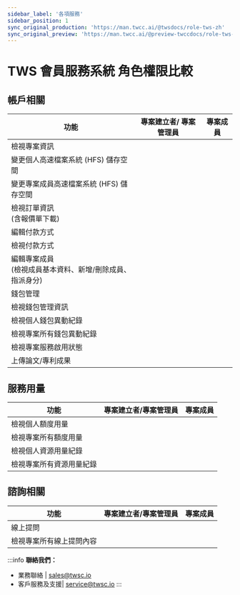 ```yaml
---
sidebar_label: '各項服務'
sidebar_position: 1
sync_original_production: 'https://man.twcc.ai/@twsdocs/role-tws-zh' 
sync_original_preview: 'https://man.twcc.ai/@preview-twccdocs/role-tws-zh' 
---
```


# TWS 會員服務系統 角色權限比較

## 帳戶相關

| 功能 | 專案建立者/ 專案管理員 |專案成員 |
| -------- | -------- | -------- |
|檢視專案資訊|<i class="fa fa-check" aria-hidden="true"></i>|<i class="fa fa-check" aria-hidden="true"></i>|
|變更個人高速檔案系統 (HFS) 儲存空間|<i class="fa fa-check" aria-hidden="true"></i>|<i class="fa fa-check" aria-hidden="true"></i>|
|變更專案成員高速檔案系統 (HFS) 儲存空間|<i class="fa fa-times" aria-hidden="true"></i> | <i class="fa fa-times" aria-hidden="true"></i>| 
|檢視訂單資訊<div></div>(含報價單下載)|<i class="fa fa-check" aria-hidden="true"></i>|<i class="fa fa-check" aria-hidden="true"></i>|
|編輯付款方式|<i class="fa fa-check" aria-hidden="true"></i>|<i class="fa fa-check" aria-hidden="true"></i>|
|檢視付款方式|<i class="fa fa-check" aria-hidden="true"></i>|<i class="fa fa-check" aria-hidden="true"></i>|
|  編輯專案成員<div></div>(檢視成員基本資料、新增/刪除成員、指派身分)|<i class="fa fa-check" aria-hidden="true"></i>|  <i class="fa fa-times" aria-hidden="true"></i>|
|錢包管理|<i class="fa fa-check" aria-hidden="true"></i>|<i class="fa fa-check" aria-hidden="true"></i>|
|檢視錢包管理資訊|<i class="fa fa-check" aria-hidden="true"></i>|<i class="fa fa-check" aria-hidden="true"></i>|
|檢視個人錢包異動紀錄|<i class="fa fa-check" aria-hidden="true"></i>|<i class="fa fa-check" aria-hidden="true"></i>|
|檢視專案所有錢包異動紀錄|<i class="fa fa-check" aria-hidden="true"></i>|<i class="fa fa-check" aria-hidden="true"></i>|
|檢視專案服務啟用狀態|<i class="fa fa-check" aria-hidden="true"></i>|<i class="fa fa-check" aria-hidden="true"></i>|
|上傳論文/專利成果|<i class="fa fa-check" aria-hidden="true"></i>|<i class="fa fa-check" aria-hidden="true"></i>|

## 服務用量

| 功能 | 專案建立者/專案管理員  |專案成員 |
| -------- | -------- | -------- |
|檢視個人額度用量|<i class="fa fa-check" aria-hidden="true"></i>|<i class="fa fa-check" aria-hidden="true"></i>|
|檢視專案所有額度用量|<i class="fa fa-check" aria-hidden="true"></i>|<i class="fa fa-times" aria-hidden="true"></i>
|檢視個人資源用量紀錄|<i class="fa fa-check" aria-hidden="true"></i>|<i class="fa fa-check" aria-hidden="true"></i>|
|檢視專案所有資源用量紀錄|<i class="fa fa-check" aria-hidden="true"></i>|<i class="fa fa-times" aria-hidden="true"></i>

## 諮詢相關

| 功能 | 專案建立者/專案管理員 | 專案成員 |
| -------- | -------- | -------- |
|  線上提問    |<i class="fa fa-check" aria-hidden="true"></i>|<i class="fa fa-check" aria-hidden="true"></i>|
|  檢視專案所有線上提問內容   |<i class="fa fa-check" aria-hidden="true"></i>|<i class="fa fa-check" aria-hidden="true"></i>|

:::info
**聯絡我們：**
- 業務聯絡 | <ins><a href = "mailto: sales@twsc.io">sales@twsc.io</a></ins>
- 客戶服務及支援| <ins><a href = "mailto: sales@twsc.io">service@twsc.io</a></ins>
:::